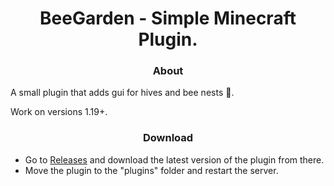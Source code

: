 <div align="center">

# BeeGarden - Simple Minecraft Plugin.

### About

</div>

A small plugin that adds gui for hives and bee nests 🐝.

Work on versions 1.19+.

<div align="center">

### Download

</div>

- Go to [Releases](https://github.com/arttostog/BeeGarden/releases) and download the latest version of the plugin from there.
- Move the plugin to the "plugins" folder and restart the server.
